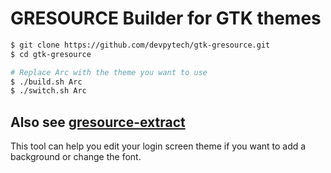 # GRESOURCE Builder for GTK themes

```bash
$ git clone https://github.com/devpytech/gtk-gresource.git
$ cd gtk-gresource

# Replace Arc with the theme you want to use
$ ./build.sh Arc
$ ./switch.sh Arc
```

## Also see [gresource-extract](https://github.com/devpytech/scripts/tree/master/gresource-extract)

This tool can help you edit your login screen theme if you want to add a background or change the font.
